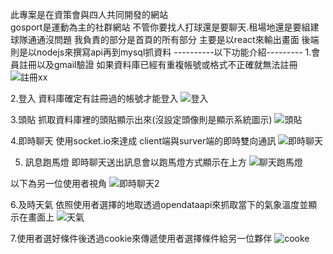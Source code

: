 此專案是在資策會與四人共同開發的網站</br>
gosport是運動為主的社群網站
不管你要找人打球還是要聊天.租場地還是要組建球隊通通沒問題
我負責的部分是首頁的所有部分
主要是以react來輸出畫面
後端則是以nodejs來撰寫api再到mysql抓資料
----------以下功能介紹---------
1.會員註冊以及gmail驗證
如果資料庫已經有重複帳號或格式不正確就無法註冊
![註冊xx](https://user-images.githubusercontent.com/121070963/232817425-b3a71e48-5b24-4c2c-8ce7-1f059e06ad4b.jpg)

2.登入
資料庫確定有註冊過的帳號才能登入
![登入](https://user-images.githubusercontent.com/121070963/232817604-69e12892-4fc9-49ce-b433-3342c7dddbfd.jpg)

3.頭貼
抓取資料庫裡的頭貼顯示出來(沒設定頭像則是顯示系統圖示)
![頭貼](https://user-images.githubusercontent.com/121070963/232818057-b7c521f6-79a4-4c93-a072-2efcee8be8ae.jpg)

4.即時聊天
使用socket.io來達成 client端與surver端的即時雙向通訊
![即時聊天](https://user-images.githubusercontent.com/121070963/232818293-b71870ef-5cc6-471b-bb0f-5b36e7e69dd6.jpg)

5. 訊息跑馬燈
即時聊天送出訊息會以跑馬燈方式顯示在上方
![聊天跑馬燈](https://user-images.githubusercontent.com/121070963/232818655-302efae3-fcef-45d6-a0a5-f74da3d99e59.jpg)

以下為另一位使用者視角
![即時聊天2](https://user-images.githubusercontent.com/121070963/232818782-a34b0bae-fc2b-4a98-b69c-88961bb37e1f.jpg)

6.及時天氣
依照使用者選擇的地取透過opendataapi來抓取當下的氣象溫度並顯示在畫面上
![天氣](https://user-images.githubusercontent.com/121070963/232819087-bee75eab-b0a3-476a-9f4e-6a8d8e6f0967.jpg)

7.使用者選好條件後透過cookie來傳遞使用者選擇條件給另一位夥伴
![cooke](https://user-images.githubusercontent.com/121070963/232819501-ba242b8c-86ee-4d8f-9653-8240598d55ba.jpg)

